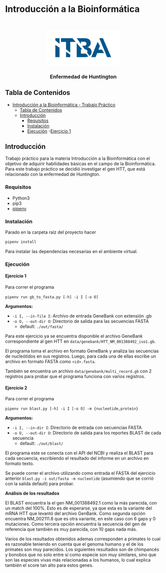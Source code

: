 # Introducción a la Bioinformática
<br />
<p align="center">
  <a href="https://github.com/R0L02796/BioInfo">
    <img src="assets/logo.png" alt="Logo" width="234" height="115">
  </a>
</p>

<h3 align="center">Enfermedad de Huntington</h3>

## Tabla de Contenidos

- [Introducción a la Bioinformática - Trabajo Práctico](#introducción-a-la-bioinformática)
  - [Tabla de Contenidos](#tabla-de-contenidos)
  - [Introducción](#introduccion)
    - [Requisitos](#requisitos)
    - [Instalación](#instalación)
    - [Ejecución](#ejecución)
      -[Ejercicio 1](#ejercicio-1)

## Introducción

Trabajo práctico para la materia Introducción a la Bioinformática con el
objetivo de adquirir habilidades básicas en el campo de la Bioinformática. Para
este trabajo práctico se decidió investigar el gen HTT, que está relacionado
con la enfermedad de Huntington.

### Requisitos

- Python3
- pip3
- [pipenv](https://pypi.org/project/pipenv/)

### Instalación

Parado en la carpeta raíz del proyecto hacer

```sh
pipenv install
```

Para instalar las dependencias necesarias en el ambiente virtual.

### Ejecución

#### Ejercicio 1

Para correr el programa

`pipenv run gb_to_fasta.py [-h] -i I [-o O]`

**Argumentos:**

- `-i I, --in-file I`: Archivo de entrada GeneBank con extensión .gb
- `-o O, --out-dir O`: Directorio de salida para las secuencias FASTA
    - default: `./out/fasta/`

Para este ejercicio ya se encuentra disponible el archivo GeneBank
correspondiente al gen HTT en `data/genebank/HTT_NM_001388492_iso1.gb`.

El programa toma el archivo en formato GeneBank y analiza las secuencias de
nucleótidos en sus registros. Luego, para cada una de ellas escribe un
archivo en formato FASTA como `<id>.fasta`.

También se encuentra un archivo `data/genebank/multi_record.gb` con 2 registros
para probar que el programa funciona con varios registros.


#### Ejercicio 2

Para correr el programa

`pipenv run blast.py [-h] -i I [-o O] -m {nucleotide,protein}`


**Argumentos:**

- `-i I, --in-dir I`: Directorio de entrada con secuencias FASTA
- `-o O, --out-dir O`: Directorio de salida para los reportes BLAST de cada secuencia
    - default: `./out/blast/`

El programa este se conecta con el API del NCBI y realiza el BLAST para cada
secuencia, escribiendo el resultado del informe en un archivo en formato texto.

Se puede correr el archivo utilizando como entrada el FASTA del  ejercicio
anterior `blast.py -i out/fasta -m nucleotide` (asumiendo que se corrió con la
salida default) para probar.

**Análisis de los resultados**

El BLAST encuentra la el gen NM_001388492.1 como la más parecida, con un
match del 100%. Esto es de esperarse, ya que esta es la variante del mRNA HTT que
levantó del archivo GenBank. Como segunda opción encuentra NM_002111.8 que es
otra variante, en este caso con 6 gaps y 0 mutaciones. Como tercera opción
encuentra la secuencia del gen de referencia que también es muy parecida, con
10 gaps nada más.

Varios de los resultados obtenidos ademas corresponden a primates lo cual es
razonable teniendo en cuenta que el genoma humano y el de los primates son muy
parecidos. Los siguientes resultados son de chimpancés y bonobos que no solo
entre sí como especie son muy similares, sino que son las especies vivas más
relacionadas a los humanos, lo cual explica también el score tan alto para
estos genes.
